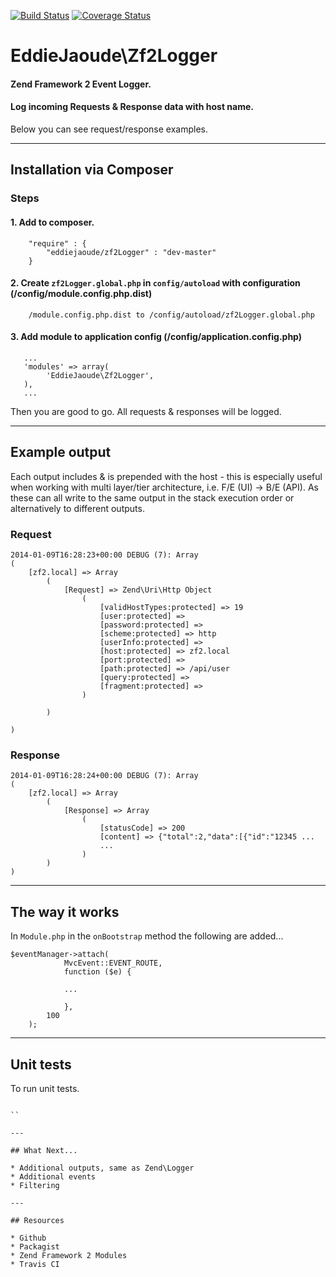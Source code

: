 [![Build Status](https://travis-ci.org/eddiejaoude/zf2Logger.png)](https://travis-ci.org/eddiejaoude/zf2Logger)
[![Coverage Status](https://coveralls.io/repos/eddiejaoude/zf2Logger/badge.png)](https://coveralls.io/r/eddiejaoude/zf2Logger)

# EddieJaoude\Zf2Logger

#### Zend Framework 2 Event Logger.
#### Log incoming Requests &amp; Response data with host name.

Below you can see request/response examples.

---

## Installation via Composer

### Steps 

#### 1. Add to composer.
```
    "require" : {
        "eddiejaoude/zf2Logger" : "dev-master"
    }
```

#### 2. Create `zf2Logger.global.php` in `config/autoload` with configuration (/config/module.config.php.dist)
```
    /module.config.php.dist to /config/autoload/zf2Logger.global.php
```

#### 3. Add module to application config (/config/application.config.php)
```
   ...
   'modules' => array(
        'EddieJaoude\Zf2Logger',
   ),
   ...
```

Then you are good to go. All requests & responses will be logged.

---

## Example output

Each output includes & is prepended with the host - this is especially useful when working with multi layer/tier architecture, i.e. F/E (UI) -> B/E (API). As these can all write to the same output in the stack execution order or alternatively to different outputs.

### Request

```
2014-01-09T16:28:23+00:00 DEBUG (7): Array
(
    [zf2.local] => Array
        (
            [Request] => Zend\Uri\Http Object
                (
                    [validHostTypes:protected] => 19
                    [user:protected] =>
                    [password:protected] =>
                    [scheme:protected] => http
                    [userInfo:protected] =>
                    [host:protected] => zf2.local
                    [port:protected] =>
                    [path:protected] => /api/user
                    [query:protected] =>
                    [fragment:protected] =>
                )

        )

)
```

### Response

```
2014-01-09T16:28:24+00:00 DEBUG (7): Array
(
    [zf2.local] => Array
        (
            [Response] => Array
                (
                    [statusCode] => 200
                    [content] => {"total":2,"data":[{"id":"12345 ...
                    ...
                )
        )
)
```

---

## The way it works

In `Module.php` in the `onBootstrap` method the following are added...

```
$eventManager->attach(
            MvcEvent::EVENT_ROUTE,
            function ($e) {

            ...

            },
        100
    );
```

---

## Unit tests

To run unit tests.

```

``

---

## What Next...

* Additional outputs, same as Zend\Logger
* Additional events
* Filtering

---

## Resources

* Github
* Packagist
* Zend Framework 2 Modules
* Travis CI

